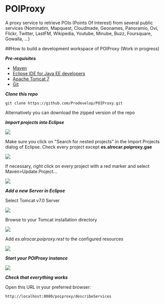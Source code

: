 POIProxy
========

A proxy service to retrieve POIs (Points Of Interest) from several public services (Nominatim, Mapquest, Cloudmade, Geonames, Panoramio, Ovi, Flickr, Twitter, LastFM, Wikipedia, Youtube, Minube, Buzz, Foursquare, Gowalla, ...)

##How to build a development workspace of POIProxy (Work in progress)

***Pre-requisites***

* <a href="http://maven.apache.org/download.cgi" target="_blank">Maven</a>
* <a href="https://www.eclipse.org/downloads/" target="_blank">Eclipse IDE for Java EE developers</a>
* <a href="http://tomcat.apache.org/download-70.cgi" target="_blank">Apache Tomcat 7</a>
* <a href="http://git-scm.com/book/en/Getting-Started-Installing-Git" target="_blank">Git</a>

***Clone this repo***

`git clone https://github.com/Prodevelop/POIProxy.git`

Alternatively you can download the zipped version of the repo

***Import projects into Eclipse***

<img src="https://raw.githubusercontent.com/Prodevelop/POIProxy/master/doc/img/step01.png"/>

Make sure you click on "Search for nested projects" in the Import Projects dialog of Eclipse. Check every project except **es.alrocar.poiproxy.gae**

<img src="https://raw.githubusercontent.com/Prodevelop/POIProxy/master/doc/img/step02.png"/>

If necessary, right click on every project with a red marker and select Maven>Update Project...

<img src="https://raw.githubusercontent.com/Prodevelop/POIProxy/master/doc/img/step03.png"/>

***Add a new Server in Eclipse***

Select Tomcat v7.0 Server

<img src="https://raw.githubusercontent.com/Prodevelop/POIProxy/master/doc/img/step05.png"/>

Browse to your Tomcat installation directory

<img src="https://raw.githubusercontent.com/Prodevelop/POIProxy/master/doc/img/step06.png"/>

Add *es.alrocar.poiproxy.rest* to the configured resources

<img src="https://raw.githubusercontent.com/Prodevelop/POIProxy/master/doc/img/step07.png"/>

***Start your POIProxy instance***

<img src="https://raw.githubusercontent.com/Prodevelop/POIProxy/master/doc/img/step08.png"/>

***Check that everything works***

Open this URL in your preferred browser:

`http://localhost:8080/poiproxy/describeServices`





